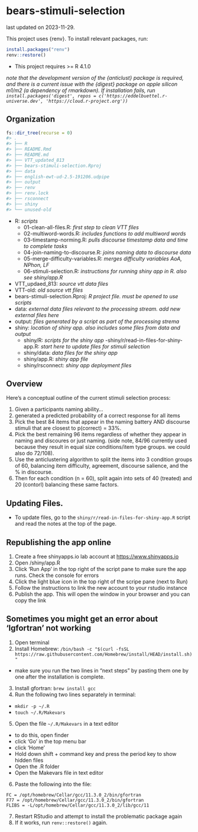 
# bears-stimuli-selection

last updated on 2023-11-29.

This project uses {renv}. To install relevant packages, run:

``` r
install.packages("renv")
renv::restore()
```

- This project requires \>= R 4.1.0

*note that the development version of the {anticlust} package is
required, and there is a current issue with the {digest} package on
apple silicon m1/m2 (a dependency of rmarkdown). If installation fails,
run
`install.packages('digest', repos = c('https://eddelbuettel.r-universe.dev', 'https://cloud.r-project.org'))`*

## Organization

``` r
fs::dir_tree(recurse = 0)
#> .
#> ├── R
#> ├── README.Rmd
#> ├── README.md
#> ├── VTT_updated_813
#> ├── bears-stimuli-selection.Rproj
#> ├── data
#> ├── english-ewt-ud-2.5-191206.udpipe
#> ├── output
#> ├── renv
#> ├── renv.lock
#> ├── rsconnect
#> ├── shiny
#> └── unused-old
```

- R: *scripts*
  - 01-clean-all-files.R: *first step to clean VTT files*
  - 02-multiword-words.R: *includes functions to add multiword words*
  - 03-timestamp-norming.R: *pulls discourse timestamp data and time to
    complete tasks*
  - 04-join-naming-to-discourse.R: *joins naming data to discourse data*
  - 05-merge-difficulty-variables.R: *merges difficulty variables AoA,
    NPhon, LF*
  - 06-stimuli-selection.R: *instructions for running shiny app in R.
    also see shiny/app.R*
- VTT_updaed_813: *source vtt data files*
- VTT-old: *old source vtt files*
- bears-stimuli-selection.Rproj: *R project file. must be opened to use
  scripts*
- data: *external data files relevant to the processing stream. add new
  external files here*
- output: *files generated by a script as part of the processing strema*
- shiny: *location of shiny app. also includes some files from data and
  output*
  - shiny/R: *scripts for the shiny app*
    -shiny/r/read-in-files-for-shiny-app.R: *start here to update files
    for stimuli selection*
  - shiny/data: *data files for the shiny app*
  - shiny/app.R: *shiny app file*
  - shiny/rsconnect: *shiny app deployment files*

## Overview

Here’s a conceptual outline of the current stimuli selection process:

1.  Given a participants naming ability…
2.  generated a predicted probability of a correct response for all
    items
3.  Pick the best 84 items that appear in the naming battery AND
    discourse stimuli that are closest to p(correct) = 33%.
4.  Pick the best remaining 96 items regardless of whether they appear
    in naming and discoures or just naming. (side note, 84/96 currently
    used because they result in equal size conditions/item type groups.
    we could also do 72/108).
5.  Use the anticlustering algorithm to split the items into 3 condition
    groups of 60, balancing item difficulty, agreement, discourse
    salience, and the % in discourse.
6.  Then for each condition (n = 60), split again into sets of 40
    (treated) and 20 (contorl) balancing these same factors.

## Updating Files.

- To update files, go to the `shiny/r/read-in-files-for-shiny-app.R`
  script and read the notes at the top of the page.

## Republishing the app online

1.  Create a free shinyapps.io lab account at <https://www.shinyapps.io>
2.  Open /shiny/app.R
3.  Click ‘Run App’ in the top right of the script pane to make sure the
    app runs. Check the console for errors
4.  Click the light blue icon in the top right of the scripe pane (next
    to Run)
5.  Follow the instructions to link the new account to your rstudio
    instance
6.  Publish the app. This will open the window in your browser and you
    can copy the link

## Sometimes you might get an error about ‘lgfortran’ not working

1.  Open terminal
2.  Install Homebrew:
    `/bin/bash -c "$(curl -fsSL https://raw.githubusercontent.com/Homebrew/install/HEAD/install.sh)"`

- make sure you run the two lines in “next steps” by pasting them one by
  one after the installation is complete.

3.  Install gfortran: `brew install gcc`
4.  Run the following two lines separately in terminal:

- `mkdir -p ~/.R`
- `touch ~/.R/Makevars`

5.  Open the file `~/.R/Makevars` in a text editor

- to do this, open finder
- click ‘Go’ in the top menu bar
- click ‘Home’
- Hold down shift + command key and press the period key to show hidden
  files
- Open the .R folder
- Open the Makevars file in text editor

6.  Paste the following into the file:

<!-- -->

    FC = /opt/homebrew/Cellar/gcc/11.3.0_2/bin/gfortran
    F77 = /opt/homebrew/Cellar/gcc/11.3.0_2/bin/gfortran
    FLIBS = -L/opt/homebrew/Cellar/gcc/11.3.0_2/lib/gcc/11

7.  Restart RStudio and attempt to install the problematic package again
8.  If it works, run `renv::restore()` again.
